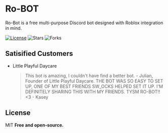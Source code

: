# Ro-BOT
Ro-Bot is a free multi-purpose Discord bot designed with Roblox integration in mind.

[![License](https://img.shields.io/github/license/blazerzs/Ro-BOT)](https://github.com/blazerzs/Ro-BOT/blob/main/LICENSE) ![Stars](https://img.shields.io/github/stars/blazerzs/Ro-BOT) ![Forks](https://img.shields.io/github/forks/blazerzs/Ro-BOT)

## Satisified Customers
- Little Playful Daycare
  > This bot is amazing, I couldn't have find a better bot. - Julian, Founder of Little Playful Daycare.
  > THE BOT WAS SO EASY TO SET UP, ONE OF MY BEST FRIENDS SW_OCKS HELPED SET IT UP. I'M DEFINITELY SHARING THIS WITH MY FRIENDS. TYSM RO-BOT!! <3 - Kasey

## License
MIT
**Free and open-source.**
